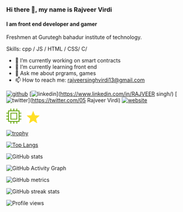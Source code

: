 ### Hi there 👋, my name is Rajveer Virdi
#### I am front end developer and gamer
Freshmen at Gurutegh bahadur institute of technology.

Skills:  cpp / JS / HTML / CSS/  C/

- 🔭 I’m currently working on smart contracts 
- 🌱 I’m currently learning front end 
- 💬 Ask me about prgrams, games 
- 📫 How to reach me: rajveersinghvirdi13@gmail.com 


[<img src='https://cdn.jsdelivr.net/npm/simple-icons@3.0.1/icons/github.svg' alt='github' height='40'>](https://github.com/rajveer134)  [<img src='https://cdn.jsdelivr.net/npm/simple-icons@3.0.1/icons/linkedin.svg' alt='linkedin' height='40'>](https://www.linkedin.com/in/RAJVEER singh/)  [<img src='https://cdn.jsdelivr.net/npm/simple-icons@3.0.1/icons/twitter.svg' alt='twitter' height='40'>](https://twitter.com/05 Rajveer Virdi)  [<img src='https://cdn.jsdelivr.net/npm/simple-icons@3.0.1/icons/icloud.svg' alt='website' height='40'>](https://rajveer134.github.io/start/)  

<a href='https://docs.github.com/en/developers'><img src='https://raw.githubusercontent.com/acervenky/animated-github-badges/master/assets/devbadge.gif' width='40' height='40'></a> <a href='https://stars.github.com/'><img src='https://raw.githubusercontent.com/acervenky/animated-github-badges/master/assets/starbadge.gif' width='35' height='35'></a> 

[![trophy](https://github-profile-trophy.vercel.app/?username=rajveer134)](https://github.com/ryo-ma/github-profile-trophy)

[![Top Langs](https://github-readme-stats.vercel.app/api/top-langs/?username=rajveer134)](https://github.com/anuraghazra/github-readme-stats)

![GitHub stats](https://github-readme-stats.vercel.app/api?username=rajveer134&show_icons=true&count_private=true)  

![GitHub Activity Graph](https://activity-graph.herokuapp.com/graph?username=rajveer134)  

![GitHub metrics](https://metrics.lecoq.io/rajveer134)  

![GitHub streak stats](https://github-readme-streak-stats.herokuapp.com/?user=rajveer134)  

![Profile views](https://gpvc.arturio.dev/rajveer134)  
